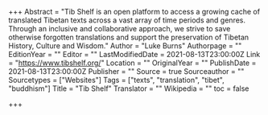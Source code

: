 +++
Abstract = "Tib Shelf is an open platform to access a growing cache of translated Tibetan texts across a vast array of time periods and genres. Through an inclusive and collaborative approach, we strive to save otherwise forgotten translations and support the preservation of Tibetan History, Culture and Wisdom."
Author = "Luke Burns"
Authorpage = ""
EditionYear = ""
Editor = ""
LastModifiedDate = 2021-08-13T23:00:00Z
Link = "https://www.tibshelf.org/"
Location = ""
OriginalYear = ""
PublishDate = 2021-08-13T23:00:00Z
Publisher = ""
Source = true
Sourceauthor = ""
Sourcetypes = ["Websites"]
Tags = ["texts", "translation", "tibet", "buddhism"]
Title = "Tib Shelf"
Translator = ""
Wikipedia = ""
toc = false

+++
